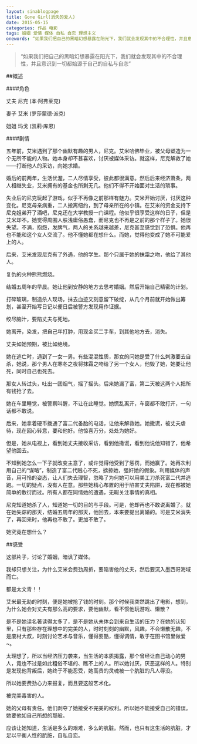 ```yaml
---
layout: sinablogpage
title: Gone Girl(消失的爱人) 
date: 2015-05-15
categories: 作品 电影
tags: 婚姻 爱情 媒体 自私 自恋 理想主义 
onewords: “如果我们把自己的黑暗幻想暴露在阳光下，我们就会发现其中的不合理性，并且意识到一切都始源于自己的自私与自恋”
---
```

> “如果我们把自己的黑暗幻想暴露在阳光下，我们就会发现其中的不合理性，并且意识到一切都始源于自己的自私与自恋”

##概述

####角色
  
丈夫    尼克    (本·阿弗莱克)

妻子    艾米    (罗莎蒙德·派克)   

姐姐    玛戈    (凯莉·库恩)

####剧情

五年前，艾米遇到了那个幽默有趣的男人，尼克。艾米哈佛毕业，被父母塑造为一个无所不能的人物。她本身却不甚喜欢，讨厌被媒体采访。就这样，尼克解救了她——打断他人的采访，向她求婚。

婚后的前两年，生活优渥，二人尽情享受，彼此都很满意。然后后来经济萧条，两人相继失业，艾米拥有的基金也所剩无几。他们不得不开始面对生活的琐事。

失业后的尼克玩起了游戏，似乎不再像之前那样有魅力。艾米开始讨厌，讨厌这种变化。尼克母亲病重，二人搬离纽约，到了母亲所在的小镇。在艾米的资金支持下尼克姐弟开了酒吧，尼克还在大学教授一门课程。他似乎很享受这样的日子，但是艾米却不。她觉得周围人肤浅庸俗愚蠢，而尼克也不再是之前的那个样子了。她很失望。不满，抱怨，发脾气，两人的关系越来越差，尼克甚至感觉到了恐惧。他再也不能和这个女人交流了。他不懂她都在想什么。而她，觉得他变成了她不可能爱上的人。

后来，艾米发现尼克有了外遇，他的学生。那个只属于她的抹霜之吻，他给了其他人。

复仇的火种熊熊燃烧。

结婚五周年的早晨。她让他到安静的地方去思考婚姻。然后开始自己精密的计划。

打碎玻璃，制造杀人现场，抹去血迹又刻意留下破绽，从几个月前就开始做出筹划，甚至开始写日记以便日后被警方发现用作证据。

绞尽脑汁，要陷丈夫与死地。

她离开，染发，把自己年打肿，用现金买二手车，到其他地方去，消失。

丈夫如她预期，被比如绝境。

她在逃亡时，遇到了一女一男。有些混混性质，那女的问她是受了什么刺激要去自杀，她说，那个男人在寒冬之夜将抹霜之吻给了另一个女人，他毁了她，她要让他死，同时自己也死去。

那女人转过头，吐出一团烟气，摇了摇头。后来她漏了富，第二天被这两个人把所有钱抢了去。

她在车里睡觉，被警察叫醒，不让在此睡觉。她慌乱离开，车窗都不敢打开，一句话都不敢说。

后来，她拿着硬币拨通了富二代备胎的电话，让他来解救她。她撒谎，被丈夫虐待，现在回心转意，要和他好。他惊喜万分，处处为她好。

但是，她从电视上，看到她丈夫接收采访，看到他撒谎，看到他说他知错了，他希望他回去。

不知到她怎么一下子就改变主意了，或许觉得他受到了惩罚，而她赢了。她再次利用自己的“谋略”，制造了富二代贼心不死，掳掠她，强奸她的假象。利用媒体的声音，用可怜的姿态，让人们失去理智，忽略了为何她可以用美工刀杀死富二代并逃跑。一切的疑点，没有人在意。那些她精心布置的用于陷害丈夫陷阱，现在都被她简单的敷衍而过。所有人都在同情她的遭遇，无暇关注事情的真相。

尼克知道她杀了人，知道她一切的目的与手段。可是，他却再也不敢说离婚了。就在她失踪的那天，结婚五周年的那天，他回去，本来要提出离婚的。可是艾米消失了，再回来时，他再也不敢了。更加不敢了。

她究竟在想什么？

##感受

这部片子，讨论了婚姻，暗讽了媒体。

我却只想关注，为什么艾米会费劲周折，要陷害他的丈夫，然后要沉入墨西哥海域而亡。

都是太文青！！

艾米最无助的时刻，便是她被抢了钱的时刻。那个时候我突然跳出了电影，想到，为什么她会对丈夫有那么高的要求，要他幽默，看不惯他玩游戏、懒散？

是不是她读名著读得太多了，是不是她从未体会到来自生活的压力？在她的认知里，只有那些存在理想中的完美的人，时时刻刻的幽默，风趣，不会懒散无趣，不是废材大叔，时刻讨论艺术与音乐，懂得耍酷，懂得调情，敢于在图书馆里做爱~。

太理想了，所以当经济压力袭来，当生活的本质揭露，那个曾经让自己动心的男人，竟也不过是如此粗俗不堪的、瞧不上的人。所以她讨厌，厌恶这样的人。特别是发现他背叛后，她终于不能忍受，她高贵的灵魂被一个肮脏的凡人辱没。

所以她要费劲心力来报复，而且要这般艺术化。

被完美毒害的人。

她的父母有责任。他们剥夺了她接受不完美的权利。所以她不能接受自己的错误。她要他如自己所想的那般。

应该让她知道，生活是多么的艰难，多么的肮脏。然而，也只有这生活的肮脏，才足以平衡人性的肮脏，自私自恋。

